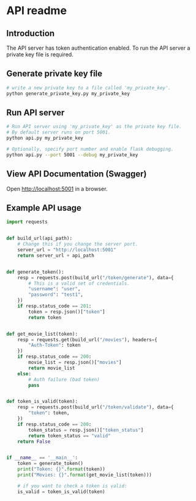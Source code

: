 # API readme
## Introduction
The API server has token authentication enabled.
To run the API server a private key file is required.

## Generate private key file
```bash
# write a new private key to a file called 'my_private_key'.
python generate_private_key.py my_private_key
```
## Run API server
```bash
# Run API server using 'my_private_key' as the private key file.
# By default server runs on port 5001.
python api.py my_private_key

# Optionally, specify port number and enable flask debugging.
python api.py --port 5001 --debug my_private_key
```
## View API Documentation (Swagger)
Open [http://localhost:5001](http://localhost:5001) in a browser.
## Example API usage
```python
import requests


def build_url(api_path):
    # Change this if you change the server port.
    server_url = "http://localhost:5001"
    return server_url + api_path


def generate_token():
    resp = requests.post(build_url("/token/generate"), data={
        # This is a valid set of credentials.
        "username": "user",
        "password": "test1",
    })
    if resp.status_code == 201:
        token = resp.json()["token"]
        return token


def get_movie_list(token):
    resp = requests.get(build_url("/movies"), headers={
        "Auth-Token": token
    })
    if resp.status_code == 200:
        movie_list = resp.json()["movies"]
        return movie_list
    else:
        # Auth failure (bad token)
        pass


def token_is_valid(token):
    resp = requests.post(build_url("/token/validate"), data={
        "token": token,
    })
    if resp.status_code == 200:
        token_status = resp.json()["token_status"]
        return token_status == "valid"
    return False


if __name__ == '__main__':
    token = generate_token()
    print("Token: {}".format(token))
    print("Movies: {}".format(get_movie_list(token)))

    # if you want to check a token is valid:
    is_valid = token_is_valid(token)
```
